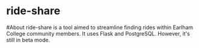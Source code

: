 # ride-share
#About
ride-share is a tool aimed to streamline finding rides within Earlham College community members. It uses Flask and PostgreSQL. However, it's still in beta mode. 
